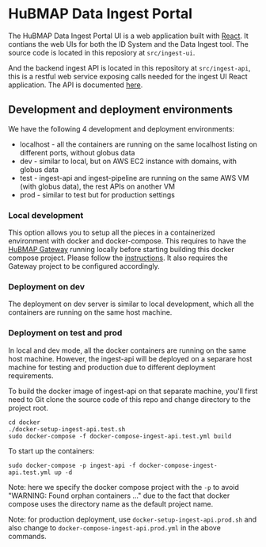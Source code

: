 # HuBMAP Data Ingest Portal

The HuBMAP Data Ingest Portal UI is a web application built with [React](https://reactjs.org/). It contians the web UIs for both the ID System and the Data Ingest tool. The source code is located in this reposiory at `src/ingest-ui`.   

And the backend ingest API is located in this repository at `src/ingest-api`, this is a restful web service exposing calls needed for the ingest UI React application.  The API is documented [here](http://smart-api.info/ui/2628cdd76b9994d89ad98ac92a82c18b).

## Development and deployment environments

We have the following 4 development and deployment environments:

* localhost - all the containers are running on the same localhost listing on different ports, without globus data
* dev - similar to local, but on AWS EC2 instance with domains, with globus data
* test - ingest-api and ingest-pipeline are running on the same AWS VM (with globus data), the rest APIs on another VM
* prod - similar to test but for production settings

### Local development

This option allows you to setup all the pieces in a containerized environment with docker and docker-compose. This requires to have the [HuBMAP Gateway](https://github.com/hubmapconsortium/gateway) running locally before starting building this docker compose project. Please follow the [instructions](https://github.com/hubmapconsortium/gateway#workflow-of-setting-up-multiple-hubmap-docker-compose-projects). It also requires the Gateway project to be configured accordingly.

### Deployment on dev

The deployment on dev server is similar to local development, which all the containers are running on the same host machine.

### Deployment on test and prod

In local and dev mode, all the docker containers are running on the same host machine. However, the ingest-api will be deployed on a separare host machine for testing and production due to different deployment requirements. 

To build the docker image of ingest-api on that separate machine, you'll first need to Git clone the source code of this repo and change directory to the project root.

````
cd docker
./docker-setup-ingest-api.test.sh
sudo docker-compose -f docker-compose-ingest-api.test.yml build
````

To start up the containers:

````
sudo docker-compose -p ingest-api -f docker-compose-ingest-api.test.yml up -d
````

Note: here we specify the docker compose project with the `-p` to avoid "WARNING: Found orphan containers ..." due to the fact that docker compose uses the directory name as the default project name.

Note: for production deployment, use `docker-setup-ingest-api.prod.sh` and also change to `docker-compose-ingest-api.prod.yml` in the above commands.
